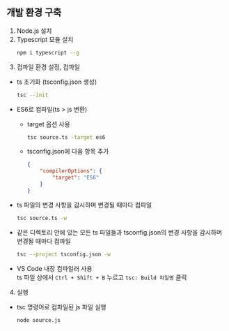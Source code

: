 ## 개발 환경 구축
1. Node.js 설치
2. Typescript 모듈 설치
    ```bash
    npm i typescript --g
    ```
3. 컴파일 환경 설정, 컴파일
* ts 초기화 (tsconfig.json 생성)
    ```bash
    tsc --init
    ```

* ES6로 컴파일(ts > js 변환)  
   * target 옵션 사용
        ```bash
        tsc source.ts -target es6
        ```
   * tsconfig.json에 다음 항목 추가  
        ```json
        {
            "compilerOptions": {
                "target": "ES6"
            }
        }
        ```

* ts 파일의 변경 사항을 감시하며 변경될 때마다 컴파일
    ```bash
    tsc source.ts -w
    ```
* 같은 디렉토리 안에 있는 모든 ts 파일들과 tsconfig.json의 변경 사항을 감시하며 변경될 때마다 컴파일
    ```bash
    tsc --project tsconfig.json -w
    ```
* VS Code 내장 컴파일러 사용  
    ts 파일 상에서
    ``` Ctrl + Shift + B ``` 누르고 ```tsc: Build 파일명``` 클릭
    
4. 실행
* tsc 명령어로 컴파일된 js 파일 실행
    ```
    node source.js
    ```